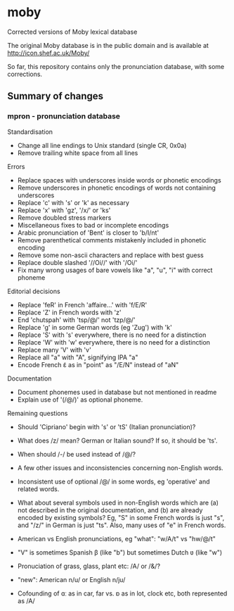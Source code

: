 # moby
Corrected versions of Moby lexical database

The original Moby database is in the public domain and is
available at http://icon.shef.ac.uk/Moby/

So far, this repository contains only the pronunciation
database, with some corrections.

## Summary of changes

### mpron - pronunciation database

Standardisation

- Change all line endings to Unix standard (single CR, 0x0a)
- Remove trailing white space from all lines

Errors

- Replace spaces with underscores inside words or phonetic encodings
- Remove underscores in phonetic encodings of words not containing underscores
- Replace 'c' with 's' or 'k' as necessary
- Replace 'x' with 'gz', '/x/' or 'ks'
- Remove doubled stress markers
- Miscellaneous fixes to bad or incomplete encodings
- Arabic pronunciation of 'Bent' is closer to 'b/I/nt'
- Remove parenthetical comments mistakenly included in phonetic encoding
- Remove some non-ascii characters and replace with best guess
- Replace double slashed '//Oi//' with '/Oi/'
- Fix many wrong usages of bare vowels like "a", "u", "i" with correct phoneme

Editorial decisions

- Replace 'feR' in French 'affaire...' with 'f/E/R'
- Replace 'Z' in French words with 'z'
- End 'chutspah' with 'tsp/@/' not 'tzp/@/'
- Replace 'g' in some German words (eg 'Zug') with 'k'
- Replace 'S' with 's' everywhere, there is no need for a distinction
- Replace 'W' with 'w' everywhere, there is no need for a distinction
- Replace many 'V' with 'v'
- Replace all "a" with "A", signifying IPA "a"
- Encode French ɛ̃ as in "point" as "/E/N" instead of "aN"

Documentation

- Document phonemes used in database but not mentioned in readme
- Explain use of '(/@/)' as optional phoneme.

Remaining questions

- Should 'Cipriano' begin with 's' or 'tS' (Italian pronunciation)?
- What does /z/ mean? German or Italian sound? If so, it should be 'ts'.
- When should /-/ be used instead of /@/?
- A few other issues and inconsistencies concerning non-English words.
- Inconsistent use of optional /@/ in some words, eg 'operative' and related words.
- What about several symbols used in non-English words which are (a) not
  described in the original documentation, and (b) are already encoded by
  existing symbols? Eg, "S" in some French words is just "s", and "/z/" in
  German is just "ts". Also, many uses of "e" in French words.
- American vs English pronunciations, eg "what": "w/A/t" vs "hw/@/t"

- "V" is sometimes Spanish β (like "b") but sometimes Dutch ʋ (like "w")

- Pronuciation of grass, glass, plant etc: /A/ or /&/?
- "new": American n/u/ or English n/ju/
- Cofounding of ɑː as in car, far vs. ɒ as in lot, clock etc, both represented as /A/
